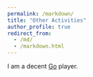 ```yaml
---
permalink: /markdown/
title: "Other Activities"
author_profile: true
redirect_from: 
  - /md/
  - /markdown.html
---
```


I am a decent [Go](https://en.wikipedia.org/wiki/Go_(game)) player.  

